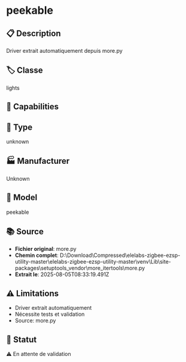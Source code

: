# peekable

## 📋 Description
Driver extrait automatiquement depuis more.py

## 🏷️ Classe
lights

## 🔧 Capabilities


## 📡 Type
unknown

## 🏭 Manufacturer
Unknown

## 📱 Model
peekable

## 📚 Source
- **Fichier original**: more.py
- **Chemin complet**: D:\Download\Compressed\elelabs-zigbee-ezsp-utility-master\elelabs-zigbee-ezsp-utility-master\venv\Lib\site-packages\setuptools\_vendor\more_itertools\more.py
- **Extrait le**: 2025-08-05T08:33:19.491Z

## ⚠️ Limitations
- Driver extrait automatiquement
- Nécessite tests et validation
- Source: more.py

## 🚀 Statut
⚠️ En attente de validation
